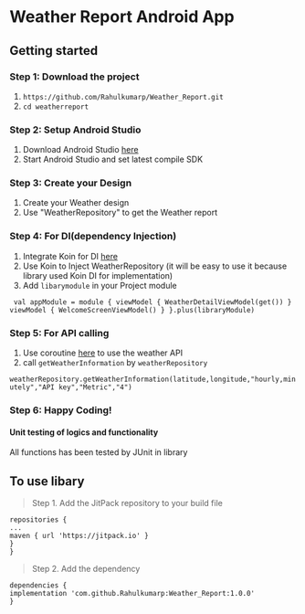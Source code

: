 # Weather Report Android App

## Getting started

### Step 1: Download the project
1. `https://github.com/Rahulkumarp/Weather_Report.git`
2. `cd weatherreport`

### Step 2: Setup Android Studio
1. Download Android Studio [here](https://developer.android.com/studio)
2. Start Android Studio and set latest compile SDK


### Step 3: Create your Design
1. Create your Weather design
2. Use "WeatherRepository" to get the Weather report

### Step 4: For DI(dependency Injection)
1. Integrate Koin for DI [here](https://insert-koin.io/docs/quickstart/android-viewmodel)
1. Use Koin to Inject WeatherRepository (it will be easy to  use it because library used Koin DI for implementation)
2. Add `libarymodule` in your Project module

` val appModule = module {
viewModel { WeatherDetailViewModel(get()) }
viewModel { WelcomeScreenViewModel() }
}.plus(libraryModule)`

### Step 5: For API calling
1. Use coroutine [here](https://developer.android.com/kotlin/coroutines) to use the weather API
2. call `getWeatherInformation` by `weatherRepository`

`weatherRepository.getWeatherInformation(latitude,longitude,"hourly,minutely","API key","Metric","4")
`

### Step 6: Happy Coding!


#### Unit testing of logics and functionality
All functions has been tested by JUnit in library

## To use libary

> Step 1. Add the JitPack repository to your build file

```allprojects {
repositories {
...
maven { url 'https://jitpack.io' }
}
}
```

> Step 2. Add the dependency

```
dependencies {
implementation 'com.github.Rahulkumarp:Weather_Report:1.0.0'
}
```
